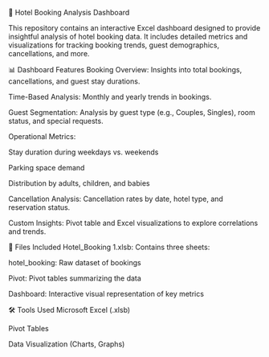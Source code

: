 🏨 Hotel Booking Analysis Dashboard   

This repository contains an interactive Excel dashboard designed to provide insightful analysis of hotel booking data. It includes detailed metrics and visualizations for tracking booking trends, guest demographics, cancellations, and more.

📊 Dashboard Features
Booking Overview: Insights into total bookings, cancellations, and guest stay durations.

Time-Based Analysis: Monthly and yearly trends in bookings.

Guest Segmentation: Analysis by guest type (e.g., Couples, Singles), room status, and special requests.

Operational Metrics:

Stay duration during weekdays vs. weekends

Parking space demand

Distribution by adults, children, and babies

Cancellation Analysis: Cancellation rates by date, hotel type, and reservation status.

Custom Insights: Pivot table and Excel visualizations to explore correlations and trends.

📁 Files Included
Hotel_Booking 1.xlsb: Contains three sheets:

hotel_booking: Raw dataset of bookings

Pivot: Pivot tables summarizing the data

Dashboard: Interactive visual representation of key metrics

🛠 Tools Used
Microsoft Excel (.xlsb)

Pivot Tables

Data Visualization (Charts, Graphs)
